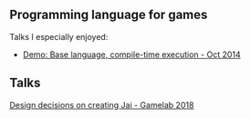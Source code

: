 ## Programming language for games

Talks I especially enjoyed:

- [Demo: Base language, compile-time execution - Oct 2014](https://youtu.be/UTqZNujQOlA)

## Talks

[Design decisions on creating Jai - Gamelab 2018](https://youtu.be/uZgbKrDEzAs)
